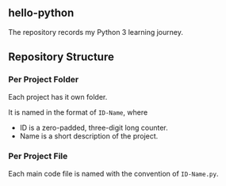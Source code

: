 ## hello-python
The repository records my Python 3 learning journey.

## Repository Structure
### Per Project Folder
Each project has it own folder.

It is named in the format of `ID-Name`, where

* ID is a zero-padded, three-digit long counter.
* Name is a short description of the project.

### Per Project File
Each main code file is named with the convention of `ID-Name.py`.
